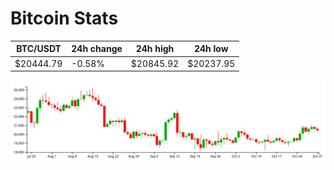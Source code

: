 # Bitcoin Stats

BTC/USDT|24h change|24h high|24h low|
|---|---|---|---|
|$20444.79|-0.58%|$20845.92|$20237.95|

<img src="./chart.svg">
